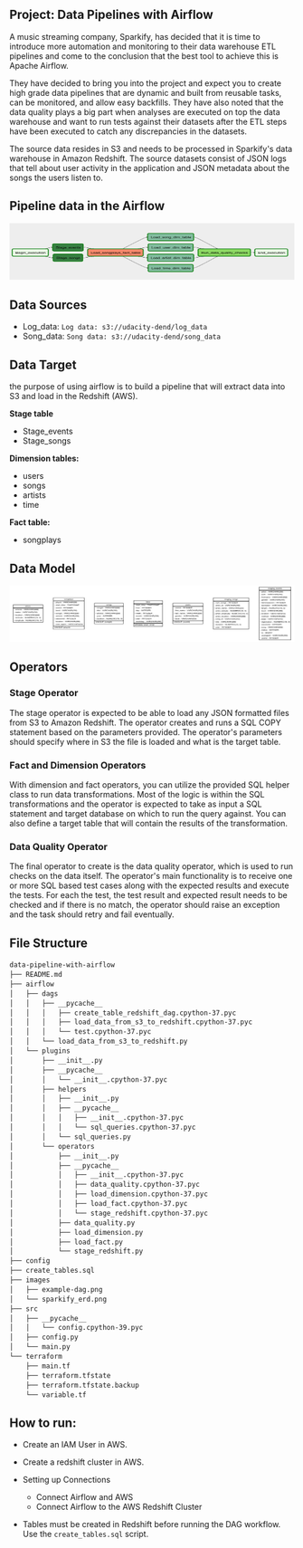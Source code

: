 ## Project: Data Pipelines with Airflow
A music streaming company, Sparkify, has decided that it is time to introduce more automation and monitoring to their data warehouse ETL 
pipelines and come to the conclusion that the best tool to achieve this is Apache Airflow.

They have decided to bring you into the project and expect you to create high grade data pipelines that are dynamic and built from 
reusable tasks, can be monitored, and allow easy backfills. They have also noted that the data quality plays a big part when analyses are executed 
on top the data warehouse and want to run tests against their datasets after the ETL steps have been executed to catch any discrepancies in the datasets.

The source data resides in S3 and needs to be processed in Sparkify's data warehouse in Amazon Redshift. The source datasets consist of JSON logs that 
tell about user activity in the application and JSON metadata about the songs the users listen to.

## Pipeline data in the Airflow
<img src="./images/example-dag.png" height="100" width="1000">

## Data Sources

- Log_data: `Log data: s3://udacity-dend/log_data`
- Song_data: `Song data: s3://udacity-dend/song_data`

## Data Target

the purpose of using airflow is to build a pipeline that will extract data into S3 and load in the Redshift (AWS).

**Stage table**

- Stage_events
- Stage_songs

**Dimension tables:**

- users 
- songs 
- artists 
- time 

**Fact table:**

- songplays

## Data Model

<img src="./images/sparkify_erd.png" height="100" width="1000">

## Operators

### Stage Operator
The stage operator is expected to be able to load any JSON formatted files from S3 to Amazon Redshift. The operator creates and runs a SQL COPY statement based on the parameters provided. The operator's parameters should specify where in S3 the file is loaded and what is the target table.

### Fact and Dimension Operators
With dimension and fact operators, you can utilize the provided SQL helper class to run data transformations. Most of the logic is within the SQL transformations and the operator is expected to take as input a SQL statement and target database on which to run the query against. You can also define a target table that will contain the results of the transformation.

### Data Quality Operator
The final operator to create is the data quality operator, which is used to run checks on the data itself. The operator's main functionality is to receive one or more SQL based test cases along with the expected results and execute the tests. For each the test, the test result and expected result needs to be checked and if there is no match, the operator should raise an exception and the task should retry and fail eventually.

## File Structure

``` bash
data-pipeline-with-airflow
├── README.md
├── airflow
│   ├── dags
│   │   ├── __pycache__
│   │   │   ├── create_table_redshift_dag.cpython-37.pyc
│   │   │   ├── load_data_from_s3_to_redshift.cpython-37.pyc
│   │   │   └── test.cpython-37.pyc
│   │   └── load_data_from_s3_to_redshift.py
│   └── plugins
│       ├── __init__.py
│       ├── __pycache__
│       │   └── __init__.cpython-37.pyc
│       ├── helpers
│       │   ├── __init__.py
│       │   ├── __pycache__
│       │   │   ├── __init__.cpython-37.pyc
│       │   │   └── sql_queries.cpython-37.pyc
│       │   └── sql_queries.py
│       └── operators
│           ├── __init__.py
│           ├── __pycache__
│           │   ├── __init__.cpython-37.pyc
│           │   ├── data_quality.cpython-37.pyc
│           │   ├── load_dimension.cpython-37.pyc
│           │   ├── load_fact.cpython-37.pyc
│           │   └── stage_redshift.cpython-37.pyc
│           ├── data_quality.py
│           ├── load_dimension.py
│           ├── load_fact.py
│           └── stage_redshift.py
├── config
├── create_tables.sql
├── images
│   ├── example-dag.png
│   └── sparkify_erd.png
├── src
│   ├── __pycache__
│   │   └── config.cpython-39.pyc
│   ├── config.py
│   └── main.py
└── terraform
    ├── main.tf
    ├── terraform.tfstate
    ├── terraform.tfstate.backup
    └── variable.tf
```

## How to run:

- Create an IAM User in AWS.

- Create a redshift cluster in AWS.

- Setting up Connections
	- Connect Airflow and AWS
	- Connect Airflow to the AWS Redshift Cluster

- Tables must be created in Redshift before running the DAG workflow. Use the `create_tables.sql` script.

